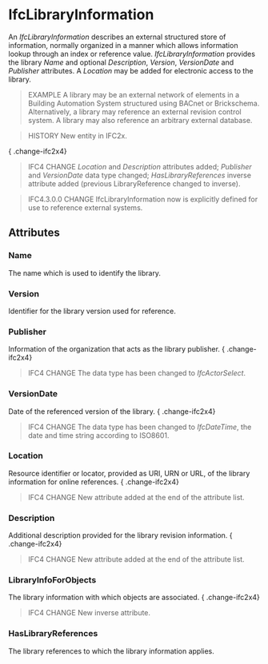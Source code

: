 # IfcLibraryInformation

An _IfcLibraryInformation_ describes an external structured store of information, normally organized in a manner which allows information lookup through an index or reference value. _IfcLibraryInformation_ provides the library _Name_ and optional _Description_, _Version_, _VersionDate_ and _Publisher_ attributes. A _Location_ may be added for electronic access to the library.

> EXAMPLE A library may be an external network of elements in a Building Automation System structured using BACnet or Brickschema. Alternatively, a library may reference an external revision control system. A library may also reference an arbitrary external database.

> HISTORY  New entity in IFC2x.

{ .change-ifc2x4}
> IFC4 CHANGE  _Location_ and _Description_ attributes added; _Publisher_ and _VersionDate_ data type changed; _HasLibraryReferences_ inverse attribute added (previous LibraryReference changed to inverse).

> IFC4.3.0.0 CHANGE IfcLibraryInformation now is explicitly defined for use to reference external systems.

## Attributes

### Name
The name which is used to identify the library.

### Version
Identifier for the library version used for reference.

### Publisher
Information of the organization that acts as the library publisher.
{ .change-ifc2x4}
> IFC4 CHANGE  The data type has been changed to _IfcActorSelect_.

### VersionDate
Date of the referenced version of the library.
{ .change-ifc2x4}
> IFC4 CHANGE  The data type has been changed to _IfcDateTime_, the date and time string according to ISO8601.

### Location
Resource identifier or locator, provided as URI, URN or URL, of the library information for online references.
{ .change-ifc2x4}
> IFC4 CHANGE  New attribute added at the end of the attribute list.

### Description
Additional description provided for the library revision information.
{ .change-ifc2x4}
> IFC4 CHANGE  New attribute added at the end of the attribute list.

### LibraryInfoForObjects
The library information with which objects are associated.
{ .change-ifc2x4}
> IFC4 CHANGE  New inverse attribute.

### HasLibraryReferences
The library references to which the library information applies.
